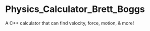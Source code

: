 # Physics_Calculator_Brett_Boggs
A C++ calculator that can find velocity, force, motion, &amp; more!

